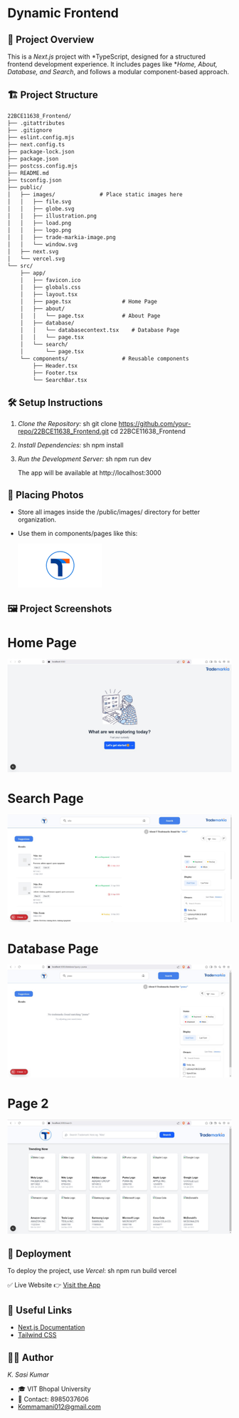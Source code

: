 # Dynamic Frontend

## 📌 Project Overview
This is a *Next.js* project with *TypeScript, designed for a structured frontend development experience. It includes pages like **Home, About, Database, and Search*, and follows a modular component-based approach.

## 🏗 Project Structure

```
22BCE11638_Frontend/
├── .gitattributes
├── .gitignore
├── eslint.config.mjs
├── next.config.ts
├── package-lock.json
├── package.json
├── postcss.config.mjs
├── README.md
├── tsconfig.json
├── public/
│   ├── images/              # Place static images here
│   │   ├── file.svg
│   │   ├── globe.svg
│   │   ├── illustration.png
│   │   ├── load.png
│   │   ├── logo.png
│   │   ├── trade-markia-image.png
│   │   └── window.svg
│   ├── next.svg
│   └── vercel.svg
└── src/
    ├── app/
    │   ├── favicon.ico
    │   ├── globals.css
    │   ├── layout.tsx
    │   ├── page.tsx                # Home Page
    │   ├── about/
    │   │   └── page.tsx            # About Page
    │   ├── database/
    │   │   └── databasecontext.tsx    # Database Page
    │   │   └── page.tsx 
    │   └── search/
    │       └── page.tsx 
    └── components/                 # Reusable components
        ├── Header.tsx
        ├── Footer.tsx
        └── SearchBar.tsx
```



## 🛠 Setup Instructions
1. *Clone the Repository:*
   sh
   git clone https://github.com/your-repo/22BCE11638_Frontend.git
   cd 22BCE11638_Frontend
   

2. *Install Dependencies:*
   sh
   npm install
   

3. *Run the Development Server:*
   sh
   npm run dev
   
   The app will be available at http://localhost:3000

## 📂 Placing Photos
- Store all images inside the /public/images/ directory for better organization.
- Use them in components/pages like this:
  
  
  <img src="/public/logo.png" alt="Logo" className="h-5" />
  

## 🖼 Project Screenshots
# Home Page
![Home Page](Working%20Images/Image%201.png)

# Search Page
![Search Page](Working%20Images/Image%202.png)

# Database Page
![Database Page](Working%20Images/Image%203.png)

# Page 2
![Database Page](Working%20Images/Image%204.png)


## 🚀 Deployment
To deploy the project, use *Vercel*:
sh
npm run build
vercel

✅ Live Website
👉 [Visit the App](https://22-bce-11638-frontend-609zr4amo-sasikumars-projects-5b833c79.vercel.app)

## 🔗 Useful Links
- [Next.js Documentation](https://nextjs.org/docs)
- [Tailwind CSS](https://tailwindcss.com/docs)

## 👨‍💻 Author
*K. Sasi Kumar*
- 🎓 VIT Bhopal University
- 📧 Contact: 8985037606 
- Kommamani012@gmail.com
